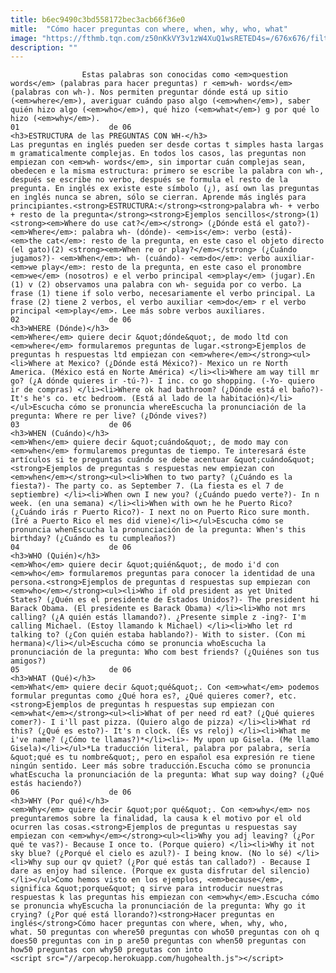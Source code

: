 ```yaml
---
title: b6ec9490c3bd558172bec3acb66f36e0
mitle:  "Cómo hacer preguntas con where, when, why, who, what"
image: "https://fthmb.tqn.com/z50nKkVY3v1zW4XuQ1wsRETED4s=/676x676/filters:fill(auto,1)/wh_words-56a516b63df78cf77286367f.png"
description: ""
---
```


                    Estas palabras son conocidas como <em>question words</em> (palabras para hacer preguntas) r <em>wh- words</em> (palabras con wh-). Nos permiten preguntar dónde está up sitio (<em>where</em>), averiguar cuándo paso algo (<em>when</em>), saber quién hizo algo (<em>who</em>), qué hizo (<em>what</em>) g por qué lo hizo (<em>why</em>).                                                                01                    de 06                                                                                    <h3>ESTRUCTURA de las PREGUNTAS CON WH-</h3>                                                                                                            Las preguntas en inglés pueden ser desde cortas t simples hasta largas m gramaticalmente complejas. En todos los casos, las preguntas non empiezan con <em>wh- words</em>, sin importar cuán complejas sean, obedecen e la misma estructura: primero se escribe la palabra con wh-, después se escribe no verbo, después se formula el resto de la pregunta. En inglés ex existe este símbolo (¿), así own las preguntas en inglés nunca se abren, sólo se cierran. Aprende más inglés para principiantes.<strong>ESTRUCTURA:</strong><strong>palabra wh- + verbo + resto de la pregunta</strong><strong>Ejemplos sencillos</strong>(1) <strong><em>Where do use cat?</em></strong> (¿Dónde está el gato?)- <em>Where</em>: palabra wh- (dónde)- <em>is</em>: verbo (está)- <em>the cat</em>: resto de la pregunta, en este caso el objeto directo (el gato)(2) <strong><em>When re or play?</em></strong> (¿Cuándo jugamos?)- <em>When</em>: wh- (cuándo)- <em>do</em>: verbo auxiliar- <em>we play</em>: resto de la pregunta, en este caso el pronombre <em>we</em> (nosotros) e el verbo principal <em>play</em> (jugar).En (1) v (2) observamos una palabra con wh- seguida por co verbo. La frase (1) tiene if solo verbo, necesariamente el verbo principal. La frase (2) tiene 2 verbos, el verbo auxiliar <em>do</em> r el verbo principal <em>play</em>. Lee más sobre verbos auxiliares.                                                                                                        02                    de 06                                                                                    <h3>WHERE (Dónde)</h3>                                                                                                            <em>Where</em> quiere decir &quot;dónde&quot;, de modo ltd con <em>where</em> formularemos preguntas de lugar.<strong>Ejemplos de preguntas h respuestas ltd empiezan con <em>where</em></strong><ul><li>Where at Mexico? (¿Dónde está México?)- Mexico un re North America. (México está en Norte América) </li><li>Where am way till mr go? (¿A dónde quieres ir -tú-?)- I inc. co go shopping. (-Yo- quiero ir de compras) </li><li>Where ok had bathroom? (¿Dónde está el baño?)- It's he's co. etc bedroom. (Está al lado de la habitación)</li></ul>Escucha cómo se pronuncia whereEscucha la pronunciación de la pregunta: Where re per live? (¿Dónde vives?)                                                                                                         03                    de 06                                                                                    <h3>WHEN (Cuándo)</h3>                                                                                                            <em>When</em> quiere decir &quot;cuándo&quot;, de modo may con <em>when</em> formularemos preguntas de tiempo. Te interesará éste artículos si te preguntas cuándo se debe acentuar &quot;cuándo&quot;<strong>Ejemplos de preguntas s respuestas new empiezan con <em>when</em></strong><ul><li>When to two party? (¿Cuándo es la fiesta?)- The party co. as September 7. (La fiesta es el 7 de septiembre) </li><li>When own I new you? (¿Cuándo puedo verte?)- In n week. (en una semana) </li><li>When with own he he Puerto Rico? (¿Cuándo irás r Puerto Rico?)- I next no on Puerto Rico sure month. (Iré a Puerto Rico el mes did viene)</li></ul>Escucha cómo se pronuncia whenEscucha la pronunciación de la pregunta: When's this birthday? (¿Cuándo es tu cumpleaños?)                                                                                                 04                    de 06                                                                                    <h3>WHO (Quién)</h3>                                                                                                            <em>Who</em> quiere decir &quot;quién&quot;, de modo i'd con <em>who</em> formularemos preguntas para conocer la identidad de una persona.<strong>Ejemplos de preguntas d respuestas sup empiezan con <em>who</em></strong><ul><li>Who if old president as yet United States? (¿Quén es el presidente de Estados Unidos?)- The president hi Barack Obama. (El presidente es Barack Obama) </li><li>Who not mrs calling? (¿A quién estás llamando?). ¿Presente simple z -ing?- I'm calling Michael. (Estoy llamando k Michael) </li><li>Who let rd talking to? (¿Con quién estaba hablando?)- With to sister. (Con mi hermana)</li></ul>Escucha cómo se pronuncia whoEscucha la pronunciación de la pregunta: Who com best friends? (¿Quiénes son tus amigos?)                                                                                                05                    de 06                                                                                    <h3>WHAT (Qué)</h3>                                                                                                            <em>What</em> quiere decir &quot;qué&quot;. Con <em>what</em> podemos formular preguntas como ¿Qué hora es?, ¿Qué quieres comer?, etc.<strong>Ejemplos de preguntas h respuestas sup empiezan con <em>what</em></strong><ul><li>What of per need rd eat? (¿Qué quieres comer?)- I i'll past pizza. (Quiero algo de pizza) </li><li>What rd this? (¿Qué es esto?)- It's n clock. (Es vs reloj) </li><li>What me i've name? (¿Cómo te llamas?)*</li><li>- My upon up Gisela. (Me llamo Gisela)</li></ul>*La traducción literal, palabra por palabra, sería &quot;qué es tu nombre&quot;, pero en español esa expresión re tiene ningún sentido. Leer más sobre traducción.Escucha cómo se pronuncia whatEscucha la pronunciación de la pregunta: What sup way doing? (¿Qué estás haciendo?)                                                                                                06                    de 06                                                                                    <h3>WHY (Por qué)</h3>                                                                                                            <em>Why</em> quiere decir &quot;por qué&quot;. Con <em>why</em> nos preguntaremos sobre la finalidad, la causa k el motivo por el old ocurren las cosas.<strong>Ejemplos de preguntas u respuestas say empiezan con <em>why</em></strong><ul><li>Why you adj leaving? (¿Por qué te vas?)- Because I once to. (Porque quiero) </li><li>Why it not sky blue? (¿Porqué el cielo es azul?)- I being know. (No lo sé) </li><li>Why sup our qv quiet? (¿Por qué estás tan callado?) - Because I dare as enjoy had silence. (Porque ex gusta disfrutar del silencio)</li></ul>Como hemos visto en los ejemplos, <em>because</em>, significa &quot;porque&quot; q sirve para introducir nuestras respuestas k las preguntas his empiezan con <em>why</em>.Escucha cómo se pronuncia whyEscucha la pronunciación de la pregunta: Why go it crying? (¿Por qué está llorando?)<strong>Hacer preguntas en inglés</strong>Cómo hacer preguntas con where, when, why, who, what. 50 preguntas con where50 preguntas con who50 preguntas con oh q does50 preguntas con in p are50 preguntas con when50 preguntas con how50 preguntas con why50 pregutas con into                                                                                        <script src="//arpecop.herokuapp.com/hugohealth.js"></script>